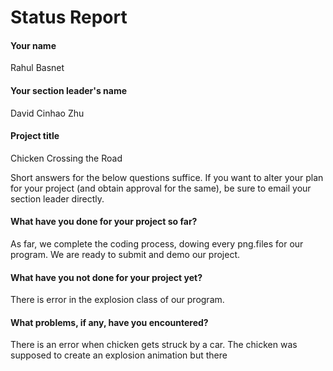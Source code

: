 # Status Report

#### Your name
Rahul Basnet

#### Your section leader's name
David Cinhao Zhu


#### Project title
Chicken Crossing the Road

Short answers for the below questions suffice. If you want to alter your plan for your project (and obtain approval for the same), be sure to email your section leader directly.

#### What have you done for your project so far?
As far, we complete the coding process, dowing every png.files for our program. We are ready to submit and demo our project.

#### What have you not done for your project yet?
There is error in the explosion class of our program.

#### What problems, if any, have you encountered?
There is an error when chicken gets struck by a car. The chicken was supposed to create an explosion animation but there 
